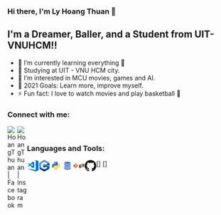### Hi there, I'm Ly Hoang Thuan 👋
## I'm a Dreamer, Baller, and a Student from UIT-VNUHCM!!

- 🌱 I’m currently learning everything 🤣
- 📓 Studying at UIT - VNU HCM city.
- 👀 I’m interested in MCU movies, games and AI.
- 🥅 2021 Goals: Learn more, improve myself. 
- ⚡ Fun fact: I love to watch movies and play basketball 🏀

### Connect with me:
[<img align="left" alt="HoangThuan | Facebook" width="22px" src="https://cdn.jsdelivr.net/npm/simple-icons@v3/icons/facebook.svg" />][facebook]
[<img align="left" alt="HoangThuan | Instagram" width="22px" src="https://cdn.jsdelivr.net/npm/simple-icons@v3/icons/instagram.svg" />][instagram]

<br />

### Languages and Tools:
[<img align="left" alt="Visual Studio Code" width="26px" src="https://raw.githubusercontent.com/github/explore/80688e429a7d4ef2fca1e82350fe8e3517d3494d/topics/visual-studio-code/visual-studio-code.png" />][vscode]
[<img align="left" alt="C plus plus" width="26px" src="https://raw.githubusercontent.com/github/explore/80688e429a7d4ef2fca1e82350fe8e3517d3494d/topics/cpp/cpp.png" />][cpp]
[<img align="left" alt="Python" width="26px" src="https://raw.githubusercontent.com/github/explore/80688e429a7d4ef2fca1e82350fe8e3517d3494d/topics/python/python.png" />][python]
[<img align="left" alt="SQL" width="26px" src="https://raw.githubusercontent.com/github/explore/80688e429a7d4ef2fca1e82350fe8e3517d3494d/topics/sql/sql.png" />]
[<img align="left" alt="GitHub" width="26px" src="https://raw.githubusercontent.com/github/explore/78df643247d429f6cc873026c0622819ad797942/topics/git/git.png" />]
[<img align="left" alt="GitHub" width="26px" src="https://raw.githubusercontent.com/github/explore/78df643247d429f6cc873026c0622819ad797942/topics/github/github.png" />][github]

<br />
<br />

[instagram]: https://www.instagram.com/lht_18601/
[facebook]: https://www.facebook.com/ht16801/
[vscode]: https://code.visualstudio.com/
[python]: https://www.python.org/
[cpp]: http://cpp.sh/
[github]: https://github.com/20-8-21-1-14?tab=repositories